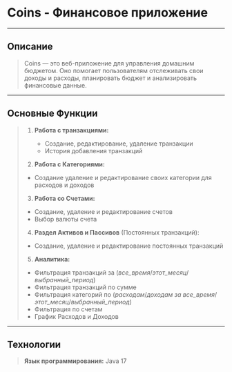 # Coins - Финансовое приложение

----------
## Описание ##
> Coins — это веб-приложение для управления домашним бюджетом. Оно помогает пользователям отслеживать свои доходы и расходы, планировать бюджет и анализировать финансовые данные.

----------

## Основные Функции ##

>1. **Работа с транзакциями:**
>    - Создание, редактирование, удаление транзакции
>    - История добавления транзакций
>
>
>2. **Работа с Категориями:**
>   - Создание удаление и редактирование своих категории для расходов и доходов
>
>
>3. **Работа со Счетами:**
>   - Создание, удаление и редактирование счетов
>   - Выбор валюты счета
>
>
>4. **Раздел Активов и Пассивов** (Постоянных транзакций):
>   - Создание, удаление и редактирование постоянных транзакций
>
>
>5. **Аналитика:**
>   - Фильтрация транзакций за (*все_время*/*этот_месяц*/*выбранный_период*)
>   - Фильтрация транзакций по сумме
>   - Фильтрация категорий по (*расходам*/*доходам за все_время*/*этот_месяц*/*выбранный_период*)
>   - Фильтрация по счетам
>   - График Расходов и Доходов

----------

## Технологии ##
> **Язык программирования:** Java 17

